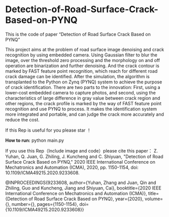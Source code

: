 # Detection-of-Road-Surface-Crack-Based-on-PYNQ
This is the code of paper “Detection of Road Surface Crack Based on PYNQ”

This project aims at the problem of road surface image denoising and crack recognition by using embedded camera. Using Gaussian filter to blur the image, over the threshold zero processing and the morphology on and off operation are binarization and further denoising. And the crack contour is marked by FAST feature point recognition, which reach for different road crack damage can be identified. After the simulation, the algorithm is transplanted to the Python on Zynq (PYNQ) system to achieve the purpose of crack identification. There are two parts to the innovation: First, using a lower-cost embedded camera to capture photos, and second, using the characteristics of large difference in gray value between crack region and other regions, the crack profile is marked by the way of FAST feature point recognition and use PYNQ to process. It makes the identification system more integrated and portable, and can judge the crack more accurately and reduce the cost.

If this Rep is useful for you please star ！

**How to run:** 
python main.py


If you use this Rep（Include image and code）please cite this paper：
Z. Yuhan, Q. Juan, G. Zhiling, J. Kuncheng and C. Shiyuan, "Detection of Road Surface Crack Based on PYNQ," 2020 IEEE International Conference on Mechatronics and Automation (ICMA), 2020, pp. 1150-1154, doi: 10.1109/ICMA49215.2020.9233608.

@INPROCEEDINGS{9233608,  author={Yuhan, Zhang and Juan, Qin and Zhiling, Guo and Kuncheng, Jiang and Shiyuan, Cai},  booktitle={2020 IEEE International Conference on Mechatronics and Automation (ICMA)},   title={Detection of Road Surface Crack Based on PYNQ},   year={2020},  volume={},  number={},  pages={1150-1154},  doi={10.1109/ICMA49215.2020.9233608}}
